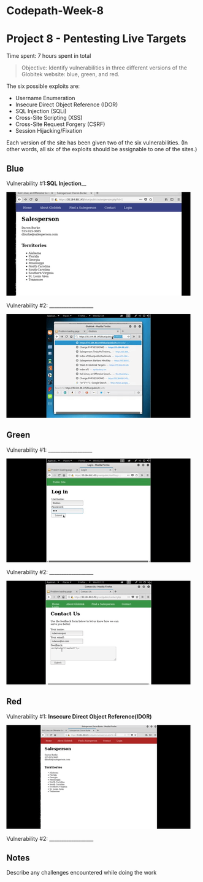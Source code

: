 # Codepath-Week-8
# Project 8 - Pentesting Live Targets

Time spent: 7 hours spent in total

> Objective: Identify vulnerabilities in three different versions of the Globitek website: blue, green, and red.

The six possible exploits are:
* Username Enumeration
* Insecure Direct Object Reference (IDOR)
* SQL Injection (SQLi)
* Cross-Site Scripting (XSS)
* Cross-Site Request Forgery (CSRF)
* Session Hijacking/Fixation

Each version of the site has been given two of the six vulnerabilities. (In other words, all six of the exploits should be assignable to one of the sites.)

## Blue

Vulnerability #1:____SQL Injection______ 


![](giphy[3].gif)


Vulnerability #2: __________________



![](giphy[6].gif)

## Green

Vulnerability #1: __________________

![](giphy[4].gif)


Vulnerability #2: __________________

![](giphy[2].gif)


## Red

Vulnerability #1: __Insecure Direct Object Reference(IDOR)__

![](giphy[5].gif)

Vulnerability #2: __________________


## Notes

Describe any challenges encountered while doing the work
